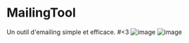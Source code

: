 # MailingTool
Un outil d'emailing simple et efficace. 
#<3
![image](https://user-images.githubusercontent.com/103506746/184653172-391c7f4b-7268-4857-87b9-4b321937577d.png)
![image](https://user-images.githubusercontent.com/103506746/184653040-7e73c4f2-cf82-496b-b9ee-4b2026b178c4.png)
